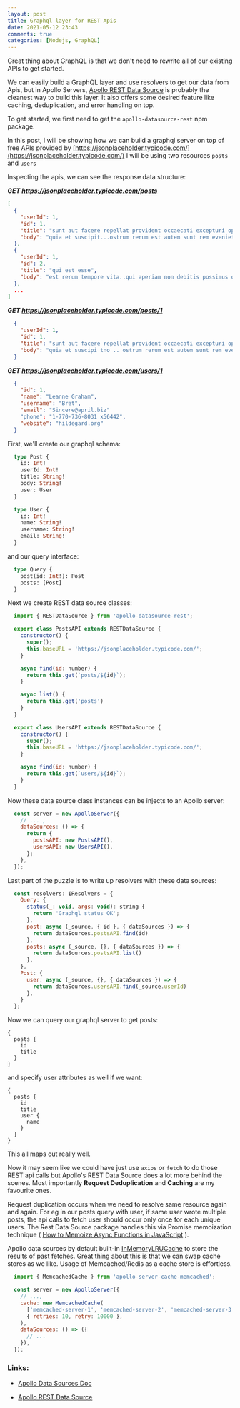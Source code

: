 ```yaml
---
layout: post
title: Graphql layer for REST Apis
date: 2021-05-12 23:43
comments: true
categories: [Nodejs, GraphQL]
---
```


Great thing about GraphQL is that we don't need to rewrite all of our existing APIs to get started.

We can easily build a GraphQL layer and use resolvers to get our data from Apis, but in Apollo Servers, [Apollo REST Data Source](https://github.com/apollographql/apollo-server/tree/main/packages/apollo-datasource-rest) is probably the cleanest way to build this layer. It also offers some desired feature like caching, deduplication, and error handling on top.

To get started, we first need to get the `apollo-datasource-rest` npm package.

In this post, I will be showing how we can build a graphql server on top of free APIs provided by [https://jsonplaceholder.typicode.com/](https://jsonplaceholder.typicode.com/)
I will be using two resources `posts` and `users`

Inspecting the apis, we can see the response data structure:

_**GET https://jsonplaceholder.typicode.com/posts**_
  ```json
  [
    {
      "userId": 1,
      "id": 1,
      "title": "sunt aut facere repellat provident occaecati excepturi optio reprehenderit",
      "body": "quia et suscipit...ostrum rerum est autem sunt rem eveniet architecto"
    },
    {
      "userId": 1,
      "id": 2,
      "title": "qui est esse",
      "body": "est rerum tempore vita..qui aperiam non debitis possimus qui neque nisi nulla"
    },
    ...
  ]
```

_**GET https://jsonplaceholder.typicode.com/posts/1**_
```json
  {
    "userId": 1,
    "id": 1,
    "title": "sunt aut facere repellat provident occaecati excepturi optio reprehenderit",
    "body": "quia et suscipi tno .. ostrum rerum est autem sunt rem eveniet architecto"
  }
```

_**GET https://jsonplaceholder.typicode.com/users/1**_
```json
  {
    "id": 1,
    "name": "Leanne Graham",
    "username": "Bret",
    "email": "Sincere@april.biz"
    "phone": "1-770-736-8031 x56442",
    "website": "hildegard.org"
  }
```

First, we'll create our graphql schema:

```graphql
  type Post {
    id: Int!
    userId: Int!
    title: String!
    body: String!
    user: User
  }

  type User {
    id: Int!
    name: String!
    username: String!
    email: String!
  }
```

and our query interface:

```graphql
  type Query {
    post(id: Int!): Post
    posts: [Post]
  }
```

Next we create REST data source classes:

```js
  import { RESTDataSource } from 'apollo-datasource-rest';

  export class PostsAPI extends RESTDataSource {
    constructor() {
      super();
      this.baseURL = 'https://jsonplaceholder.typicode.com/';
    }

    async find(id: number) {
      return this.get(`posts/${id}`);
    }

    async list() {
      return this.get('posts')
    }
  }

  export class UsersAPI extends RESTDataSource {
    constructor() {
      super();
      this.baseURL = 'https://jsonplaceholder.typicode.com/';
    }

    async find(id: number) {
      return this.get(`users/${id}`);
    }
  }
```

<!-- more -->

Now these data source class instances can be injects to an Apollo server:

```js
  const server = new ApolloServer({
    // ... ,
    dataSources: () => {
      return {
        postsAPI: new PostsAPI(),
        usersAPI: new UsersAPI(),
      };
    },
  });
```

Last part of the puzzle is to write up resolvers with these data sources:

```js
  const resolvers: IResolvers = {
    Query: {
      status(_: void, args: void): string {
        return 'Graphql status OK';
      },
      post: async (_source, { id }, { dataSources }) => {
        return dataSources.postsAPI.find(id)
      },
      posts: async (_source, {}, { dataSources }) => {
        return dataSources.postsAPI.list()
      },
    },
    Post: {
      user: async (_source, {}, { dataSources }) => {
        return dataSources.usersAPI.find(_source.userId)
      },
    }
  };
```

Now we can query our graphql server to get posts: 
```
{
  posts {
    id
    title
  }
}
```
and specify user attributes as well if we want:
```
{
  posts {
    id
    title
    user {
      name
    }
  }
}
```

This all maps out really well.

Now it may seem like we could have just use `axios` or `fetch` to do those REST api calls but Apollo's REST Data Source does a lot more behind the scenes.
Most importantly **Request Deduplication** and **Caching** are my favourite ones.

Request duplication occurs when we need to resolve same resource again and again. For eg in our posts query with user, if same user wrote multiple posts, the api calls to fetch user should occur only once for each unique users. The Rest Data Source package handles this via Promise memoization technique ( [How to Memoize Async Functions in JavaScript](https://bluepnume.medium.com/async-javascript-is-much-more-fun-when-you-spend-less-time-thinking-about-control-flow-8580ce9f73fc) ).

Apollo data sources by default built-in [InMemoryLRUCache](https://github.com/apollographql/apollo-server/blob/main/packages/apollo-server-caching/src/InMemoryLRUCache.ts) to store the results of past fetches.
Great thing about this is that we can swap cache stores as we like. Usage of Memcached/Redis as a cache store is effortless.

```js
  import { MemcachedCache } from 'apollo-server-cache-memcached';

  const server = new ApolloServer({
    // ...,
    cache: new MemcachedCache(
      ['memcached-server-1', 'memcached-server-2', 'memcached-server-3'],
      { retries: 10, retry: 10000 },
    ),
    dataSources: () => ({
      // ...
    }),
  });
```

### Links:

- [Apollo Data Sources Doc](https://www.apollographql.com/docs/apollo-server/data/data-sources/)

- [Apollo REST Data Source](https://github.com/apollographql/apollo-server/tree/main/packages/apollo-datasource-rest)
